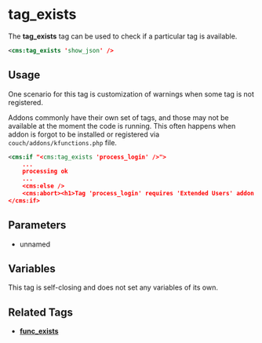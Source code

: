 # tag_exists

The **tag_exists** tag can be used to check if a particular tag is available.

```xml
<cms:tag_exists 'show_json' />
```

## Usage

One scenario for this tag is customization of warnings when some tag is not registered.

Addons commonly have their own set of tags, and those may not be available at the moment the code is running. This often happens when addon is forgot to be installed or registered via `couch/addons/kfunctions.php` file.

```xml
<cms:if "<cms:tag_exists 'process_login' />">
    ...
    processing ok
    ...
    <cms:else />
    <cms:abort><h1>Tag 'process_login' requires 'Extended Users' addon! Please re-enable it in 'kfunctions.php'.</h1></cms:abort>
</cms:if>
```

## Parameters

* unnamed

## Variables

This tag is self-closing and does not set any variables of its own.

## Related Tags

* [**func_exists**](./func_exists.md)
